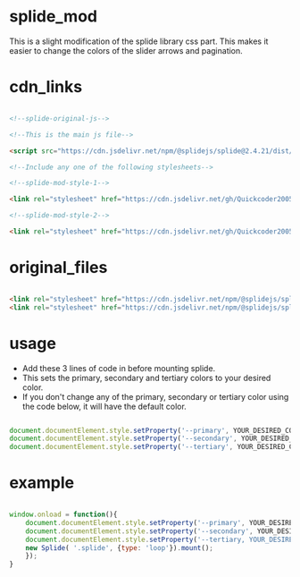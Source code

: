 # splide_mod

This is a slight modification of the splide library css part.
This makes it easier to change the colors of the slider arrows and pagination.

# cdn_links

```html

<!--splide-original-js-->

<!--This is the main js file-->

<script src="https://cdn.jsdelivr.net/npm/@splidejs/splide@2.4.21/dist/js/splide.min.js"></script>

<!--Include any one of the following stylesheets-->

<!--splide-mod-style-1-->

<link rel="stylesheet" href="https://cdn.jsdelivr.net/gh/Quickcoder2005/splide_mod@main/src/splide-mod-circular.min.css"/>

<!--splide-mod-style-2-->

<link rel="stylesheet" href="https://cdn.jsdelivr.net/gh/Quickcoder2005/splide_mod@main/src/splide-mod-style-flat.min.css"/>

```

# original_files

```html

<link rel="stylesheet" href="https://cdn.jsdelivr.net/npm/@splidejs/splide@2.4.21/dist/css/themes/splide-skyblue.min.css"/>
<link rel="stylesheet" href="https://cdn.jsdelivr.net/npm/@splidejs/splide@2.4.21/dist/css/themes/splide-sea-green.min.css"/>

```

# usage

* Add these 3 lines of code in before mounting splide.
* This sets the primary, secondary and tertiary colors to your desired color.
* If you don't change any of the primary, secondary or tertiary color using the code below, it will have the default color.

```js

document.documentElement.style.setProperty('--primary', YOUR_DESIRED_COLOR);
document.documentElement.style.setProperty('--secondary', YOUR_DESIRED_COLOR);
document.documentElement.style.setProperty('--tertiary', YOUR_DESIRED_COLOR);

```

# example

```js

window.onload = function(){
    document.documentElement.style.setProperty('--primary', YOUR_DESIRED_COLOR);
    document.documentElement.style.setProperty('--secondary', YOUR_DESIRED_COLOR);
    document.documentElement.style.setProperty('--tertiary, YOUR_DESIRED_COLOR);
    new Splide( '.splide', {type: 'loop'}).mount();
    });
}

```

